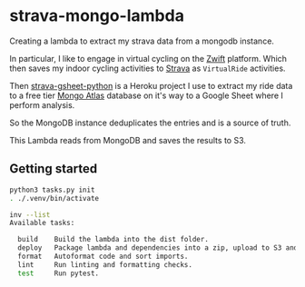 # strava-mongo-lambda

Creating a lambda to extract my strava data from a mongodb instance.

In particular, I like to engage in virtual cycling on the [Zwift](https://zwift.com) platform. Which then saves my indoor cycling activities to [Strava](https://strava.com) as `VirtualRide` activities.

Then [strava-gsheet-python](https://github.com/neozenith/strava-gsheet-python) is a Heroku project I use to extract my ride data to a free tier [Mongo Atlas](https://www.mongodb.com/atlas/database) database on it's way to a Google Sheet where I perform analysis.

So the MongoDB instance deduplicates the entries and is a source of truth.

This Lambda reads from MongoDB and saves the results to S3.

## Getting started

```sh
python3 tasks.py init
. ./.venv/bin/activate

inv --list
Available tasks:

  build    Build the lambda into the dist folder.
  deploy   Package lambda and dependencies into a zip, upload to S3 and update target function code.
  format   Autoformat code and sort imports.
  lint     Run linting and formatting checks.
  test     Run pytest.
```

